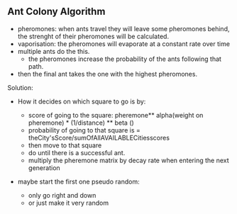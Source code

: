 
## Ant Colony Algorithm

- pheromones:     when ants travel they will leave some pheromones behind, the strenght of their pheromones will be calculated.
- vaporisation:   the pheromones will evaporate at a constant rate over time
- multiple ants do the this.
    - the pheromones increase the probability of the ants following that path.
- then the final ant takes the one with the highest pheromones.

Solution:
- How it decides on which square to go is by:
    - score of going to the square: pheremone** alpha(weight on pheremone) * (1/distance) ** beta ()
    - probability of going to that square is = theCity'sScore/sumOfAllAVAILABLECitiesscores
    - then move to that square
    - do until there is a successful ant.
    - multiply the pheremone matrix by decay rate when entering the next generation


- maybe start the first one pseudo random:
    - only go right and down
    - or just make it very random